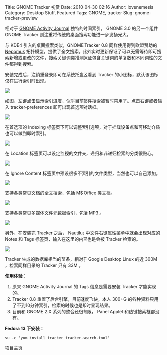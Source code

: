 Title: GNOME Tracker 初赏
Date: 2010-04-30 02:16
Author: lovenemesis
Category: Desktop Stuff, Featured
Tags: GNOME, tracker
Slug: gnome-tracker-preview

相对于 [GNOME Activity
Journal](http://linuxtoy.org/archives/gnome-activity-journal-preview.html)
独特的时间索引， GNOME 3.0 的另一个组件 GNOME Tracker
则注重将传统的桌面搜索功能进一步发扬光大。

与 KDE4 引入的桌面搜索类似，GNOME Tracker 0.8 同样使用得到欧盟赞助的
[Nepomuk](http://nepomuk.semanticdesktop.org//)
拓扑模型，提供了全文搜索。此外实时更新保证了可以无需等待即可搜索新增或更改的文件，搜索关键词类推测保证包含关键词的单复数和不同词性的文件都得到搜索。

安装完成后，注销重登录即可在系统托盘区看到 Tracker
的小图标，默认该图标仅在进行索引时出现。

[![](http://i.linuxtoy.org/images/2010/04/screenshot-tracker-status.png)](http://i.linuxtoy.org/images/2010/04/screenshot-tracker-status.png)

如图，左键点击显示索引进度，似乎目前邮件搜索被暂时禁用了。点击右键或者输入
tracker-preferences 即可出现首选项对话框。

[![](http://i.linuxtoy.org/images/2010/04/screenshot-indexing-preferences-01-249x250.png)](http://i.linuxtoy.org/images/2010/04/screenshot-indexing-preferences-01.png)

在首选项的 Indexing
标签页下可以调整索引选项，对于挂载设备点和可移动介质也可以做到即时索引。

[![](http://i.linuxtoy.org/images/2010/04/screenshot-indexing-preferences-02-249x250.png)](http://i.linuxtoy.org/images/2010/04/screenshot-indexing-preferences-02.png)

在 Location 标签页可以设定监视的文件夹，递归和非递归检索的分类很贴心。

[![](http://i.linuxtoy.org/images/2010/04/screenshot-indexing-preferences-03-249x250.png)](http://i.linuxtoy.org/images/2010/04/screenshot-indexing-preferences-03.png)

在 Ignore Content 标签页中预设很多不索引的文件类型，当然也可以自己添加。

[![](http://i.linuxtoy.org/images/2010/04/screenshot-tracker-search-tool-01-300x233.png)](http://i.linuxtoy.org/images/2010/04/screenshot-tracker-search-tool-01.png)

支持各类常见文档的全文搜索，包括 M$ Office 类文档。

[![](http://i.linuxtoy.org/images/2010/04/screenshot-tracker-search-tool-02-300x233.png)](http://i.linuxtoy.org/images/2010/04/screenshot-tracker-search-tool-02.png)

支持各类常见多媒体文件元数据索引，包括 MP3 。

[![](http://i.linuxtoy.org/images/2010/04/screenshot-nautilus-tags-180x250.png)](http://i.linuxtoy.org/images/2010/04/screenshot-nautilus-tags.png)

另外，在安装完 Tracker 之后， Nautilus
中文件右键属性菜单中就会出现对应的 Notes 和 Tags
标签页，输入在这里的内容也是会被 Tracker 检索的。

[![](http://i.linuxtoy.org/images/2010/04/screenshot-database-size-180x250.png)](http://i.linuxtoy.org/images/2010/04/screenshot-database-size.png)

Tracker 生成的数据库相当的苗条，相对于 Google Desktop Linux 的近 300M
，检索同样目录的 Tracker 只有 33M 。

**使用体验：**

1.  原来 GNOME Activity Journal 的 Tags 信息是需要安装 Tracker
    才能实现的。
2.  Tracker 0.8 重置了后台引擎，目前速度飞快，本人 300+G
    的各种资料只用了不到10分钟索引，检索的时候也是即时显现结果。
3.  目前和 GNOME 2.X 系列的整合还很有限， Panel Applet
    和热键搜索框都没有。

**Fedora 13 下安装：**

`su -c 'yum install tracker tracker-search-tool'`

[项目主页](http://projects.gnome.org/tracker/features.html)
